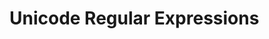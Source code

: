 # Unicode Regular Expressions

[Unicode Regular Expressions]: https://www.regular-expressions.info/unicode.html	"Regular Expressions"

